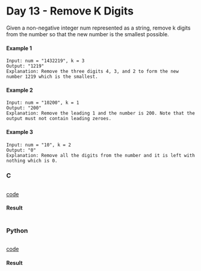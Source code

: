 # Day 13 - Remove K Digits
Given a non-negative integer num represented as a string, remove k digits from the number so that the new number is the smallest possible.

#### Example 1
```
Input: num = "1432219", k = 3
Output: "1219"
Explanation: Remove the three digits 4, 3, and 2 to form the new number 1219 which is the smallest.
```

#### Example 2
```
Input: num = "10200", k = 1
Output: "200"
Explanation: Remove the leading 1 and the number is 200. Note that the output must not contain leading zeroes.
```

#### Example 3
```
Input: num = "10", k = 2
Output: "0"
Explanation: Remove all the digits from the number and it is left with nothing which is 0.
```

### C
```C

```
[code](C/remove-k-digits.c)

#### Result
```

```

### Python
```python

```
[code](Python/remove-k-digits.py)

#### Result
```

```
